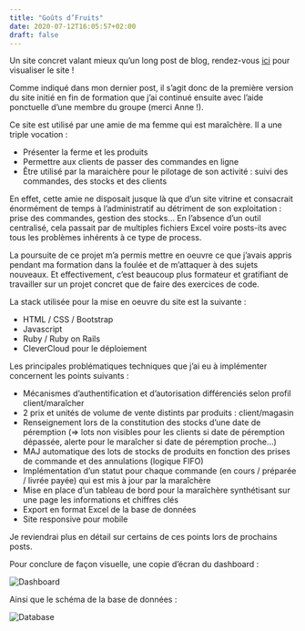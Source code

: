 ```yaml
---
title: "Goûts d’Fruits"
date: 2020-07-12T16:05:57+02:00
draft: false
---
```


Un site concret valant mieux qu’un long post de blog, rendez-vous [ici](https://www.goutsdfruits.fr) pour visualiser le site !

Comme indiqué dans mon dernier post, il s’agit donc de la première version du site initié en fin de formation que j’ai continué ensuite avec l’aide ponctuelle d’une membre du groupe (merci Anne !).

Ce site est utilisé par une amie de ma femme qui est maraîchère. Il a une triple vocation :
* Présenter la ferme et les produits
* Permettre aux clients de passer des commandes en ligne
* Être utilisé par la maraichère pour le pilotage de son activité : suivi des commandes, des stocks et des clients

En effet, cette amie ne disposait jusque là que d’un site vitrine et consacrait énormément de temps à l’administratif au détriment de son exploitation : prise des commandes, gestion des stocks… En l’absence d’un outil centralisé, cela passait par de multiples fichiers Excel voire posts-its avec tous les problèmes inhérents à ce type de process.

La poursuite de ce projet m’a permis mettre en oeuvre ce que j’avais appris pendant ma formation dans la foulée et de m’attaquer à des sujets nouveaux. Et effectivement, c’est beaucoup plus formateur et gratifiant de travailler sur un projet concret que de faire des exercices de code.

La stack utilisée pour la mise en oeuvre du site est la suivante :
* HTML / CSS / Bootstrap
* Javascript
* Ruby / Ruby on Rails
* CleverCloud pour le déploiement

Les principales problématiques techniques que j’ai eu à implémenter concernent les points suivants :
* Mécanismes d’authentification et d’autorisation différenciés selon profil client/maraîcher
* 2 prix et unités de volume de vente distints par produits : client/magasin
* Renseignement lors de la constitution des stocks d’une date de péremption (=> lots non visibles pour les clients si date de péremption dépassée, alerte pour le maraîcher si date de péremption proche…)
* MAJ automatique des lots de stocks de produits en fonction des prises de commande et des annulations (logique FIFO)
* Implémentation d’un statut pour chaque commande (en cours / préparée / livrée payée) qui est mis à jour par la maraîchère
* Mise en place d’un tableau de bord pour la maraîchère synthétisant sur une page les informations et chiffres clés
* Export en format Excel de la base de données
* Site responsive pour mobile

Je reviendrai plus en détail sur certains de ces points lors de prochains posts.


Pour conclure de façon visuelle, une copie d’écran du dashboard :

![Dashboard](/post4/dashboard.png)

Ainsi que le schéma de la base de données :


![Database](/post4/database.png)
